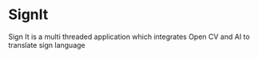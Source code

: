 # SignIt
Sign It is a multi threaded application which integrates Open CV and AI to translate sign language
